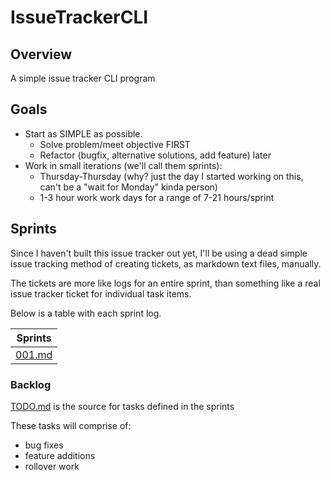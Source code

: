 # IssueTrackerCLI

## Overview

A simple issue tracker CLI program

## Goals

- Start as SIMPLE as possible.
    - Solve problem/meet objective FIRST
    - Refactor (bugfix, alternative solutions, add feature) later
- Work in small iterations (we'll call them sprints):
    - Thursday-Thursday (why? just the day I started working on this, can't be a "wait for Monday" kinda person)
    - 1-3 hour work work days for a range of 7-21 hours/sprint

## Sprints

Since I haven't built this issue tracker out yet, I'll be using a dead simple issue tracking method of creating tickets, as markdown text files, manually.

The tickets are more like logs for an entire sprint, than something like a real issue tracker ticket for individual task items.

Below is a table with each sprint log.

| Sprints |
|-|
| [001.md](./docs/sprints/001_2024-09-26.md) |

### Backlog

[TODO.md](./TODO.md) is the source for tasks defined in the sprints

These tasks will comprise of:
- bug fixes
- feature additions
- rollover work

